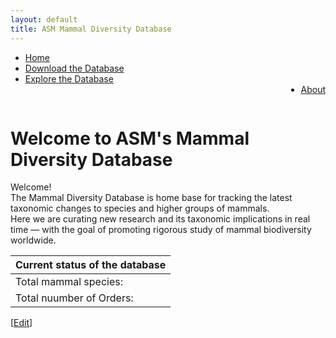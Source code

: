 ```yaml
---
layout: default
title: ASM Mammal Diversity Database
---
```



<ul>
<li><a href="/index.html">Home</a></li>
<li><a href="assets/data/mdd.csv">Download the Database</a></li>
<li><a href="explore.html">Explore the Database</a></li>
<li style="float:right"><a href="#about">About</a></li>
</ul>
<br>
<div>
<p>
<h1>Welcome to ASM's Mammal Diversity Database</h1>
</p>
</div>

<div>
<p class="box-paragraph">
Welcome!<br> The Mammal Diversity Database is home base for tracking the latest taxonomic changes to species and higher groups of mammals.<br> Here we are curating new research and its taxonomic implications in real time — with the goal of promoting rigorous study of mammal biodiversity worldwide.
</p>
</div>

<div>
<table>
    <thead>
        <th>Current status of the database</th>
    </thead>
    <tbody>
        <tr><td id = "species">Total mammal species: </td></tr>
        <tr><td id = "genera">Total nuumber of Orders:</td></tr>
    </tbody>
</table>
</div>

[<a href="https://github.com/mammaldiversity/mammaldiversity.github.io/edit/master/index.md" target="_blank">Edit</a>]

